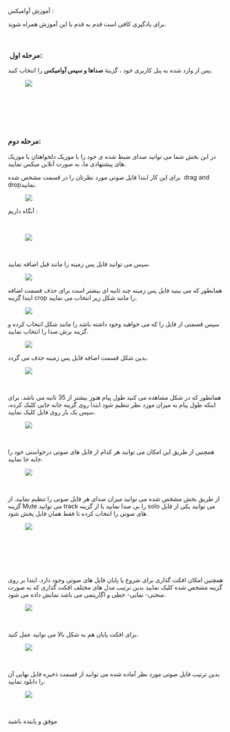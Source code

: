 <p>آموزش آوامیکس :</p><p>برای یادگیری کافی است قدم به قدم با این آموزش همراه شوید.</p><p>&nbsp;</p><h3>&nbsp;<strong>مرحله اول:</strong></h3><p>پس از وارد شده به پنل کاربری خود ، گزینۀ&nbsp;<strong>صداها و سپس آوامیکس</strong>&nbsp;را انتخاب کنید.</p><figure class="image"><img src="http://portal.avanak.ir/Content/AceAdmin/help/78cf976bc981422f90185f3be39ce6df.bmp"></figure><p>&nbsp;</p><p>&nbsp;</p><p>&nbsp;</p><h3><strong>مرحله دوم:</strong></h3><p>در این بخش شما می توانید صدای ضبط شده ی خود را با موزیک دلخواهتان یا موزیک های پیشنهادی ما، به صورت آنلاین میکس نمایید.</p><p>برای این کار ابتدا فایل صوتی مورد نظرتان را در قسمت مشخص شده &nbsp;drag and dropنمایید.</p><figure class="image"><img src="http://portal.avanak.ir/Content/AceAdmin/help/296e3650d16f4f618b062b9428a47e8a.png"></figure><p>آنگاه داریم :</p><p>&nbsp;</p><figure class="image"><img src="http://portal.avanak.ir/Content/AceAdmin/help/834bc2bc7c9e4503b94a17c60b020a98.png"></figure><p>&nbsp;</p><p>سپس می توانید فایل پس زمینه را مانند قبل اضافه نمایید.</p><figure class="image"><img src="http://portal.avanak.ir/Content/AceAdmin/help/208c0347e78f4df5a93a2ec33f44ad8f.png"></figure><p>همانطور که می بینید فایل پس زمینه چند ثانیه ای بیشتر است برای حذف قسمت اضافه ابتدا گزینه crop را مانند شکل زیر انتخاب می نمایید.</p><figure class="image"><img src="http://portal.avanak.ir/Content/AceAdmin/help/d96b7e2cfb5d4ab8b16d9637d77bcfb2.png"></figure><p>سپس قسمتی از فایل را که می خواهید وجود داشته باشد را مانند شکل انتخاب کرده و گزینه برش صدا را انتخاب نمایید.</p><figure class="image"><img src="http://portal.avanak.ir/Content/AceAdmin/help/30a2538ff0f54b5ca7cf12935295887c.png"></figure><p>بدین شکل قسمت اضافه فایل پس زمینه حذف می گردد.</p><figure class="image"><img src="http://portal.avanak.ir/Content/AceAdmin/help/4f1f5da1f2a54293a0c35368b17a3924.png"></figure><p>&nbsp;</p><p>همانطور که در شکل مشاهده می کنید طول پیام هنوز بیشتر از 35 ثانیه می باشد. برای اینکه طول پیام به میزان مورد نظر تنظیم شود ابتدا روی گزینه جابه جایی کلیک کرده، سپس یک بار روی فایل کلیک نمایید.</p><figure class="image"><img src="http://portal.avanak.ir/Content/AceAdmin/help/455a9a06907f4bc48c9d58686ba0f32e.png"></figure><p>&nbsp;</p><p>همچنین از طریق این امکان می توانید هر کدام از فایل های صوتی درخواستی خود را جابه جا نمایید.</p><figure class="image"><img src="http://portal.avanak.ir/Content/AceAdmin/help/7f2f8d553c8442ec9a94131d0750ec9f.png"></figure><p>&nbsp;</p><p>از طریق بخش مشخص شده می توانید میزان صدای هر فایل صوتی را تنظیم نمایید. از گزینه Mute می توانید track را بی صدا نمایید یا از گزینه solo می توانید یکی از فایل های صوتی را انتخاب کرده تا فقط همان فایل پخش شود.</p><figure class="image"><img src="http://portal.avanak.ir/Content/AceAdmin/help/9eb3f5ebcf6141438ca13e9f517a133b.png"></figure><p>&nbsp;</p><p>&nbsp;</p><p>&nbsp;</p><p>همچنین امکان افکت گذاری برای شروع یا پایان فایل های صوتی وجود دارد. ابتدا بر روی گزینه مشخص شده کلیک نمایید بدین ترتیب مدل های مختلف افکت گذاری که به صورت منحنی- نمایی- خطی و اگاریتمی می باشد نمایش داده می شود.</p><figure class="image"><img src="http://portal.avanak.ir/Content/AceAdmin/help/a56d3c29d76948429ea60cb63a3b3921.png"></figure><p>&nbsp;</p><p>برای افکت پایان هم به شکل بالا می توانید عمل کنید.</p><figure class="image"><img src="http://portal.avanak.ir/Content/AceAdmin/help/967402ed2ee24dd2b5bb7e495ea4c25c.png"></figure><p>&nbsp;</p><p>بدین ترتیب فایل صوتی مورد نظر آماده شده می توانید از قسمت ذخیره فایل نهایی آن را دانلود نمایید.</p><figure class="image"><img src="http://portal.avanak.ir/Content/AceAdmin/help/5541204edfc74240aac6ecacc7f6791e.png"></figure><p>&nbsp;</p><p>موفق و پاینده باشید</p>